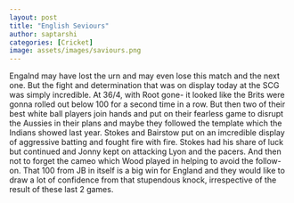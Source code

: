 ```yaml
---
layout: post
title: "English Seviours"
author: saptarshi
categories: [Cricket]
image: assets/images/saviours.png
---
```


Engalnd may have lost the urn and may even lose this match and the next one. But the fight and determination that was on display today at the SCG was simply incredible.
At 36/4, with Root gone- it looked like the Brits were gonna rolled out below 100 for a second time in a row.
But then two of their best white ball players join hands and put on their fearless game to disrupt the Aussies in their plans and maybe they followed the template which the Indians showed last year.
Stokes and Bairstow put on an imcredible display of aggressive batting and fought fire with fire. Stokes had his share of luck but continued and Jonny kept on attacking Lyon and the pacers.
And then not to forget the cameo which Wood played in helping to avoid the follow-on. That 100 from JB in itself is a big win for England and they would like to draw a lot of confidence from that stupendous knock, irrespective of the result of these last 2 games.
